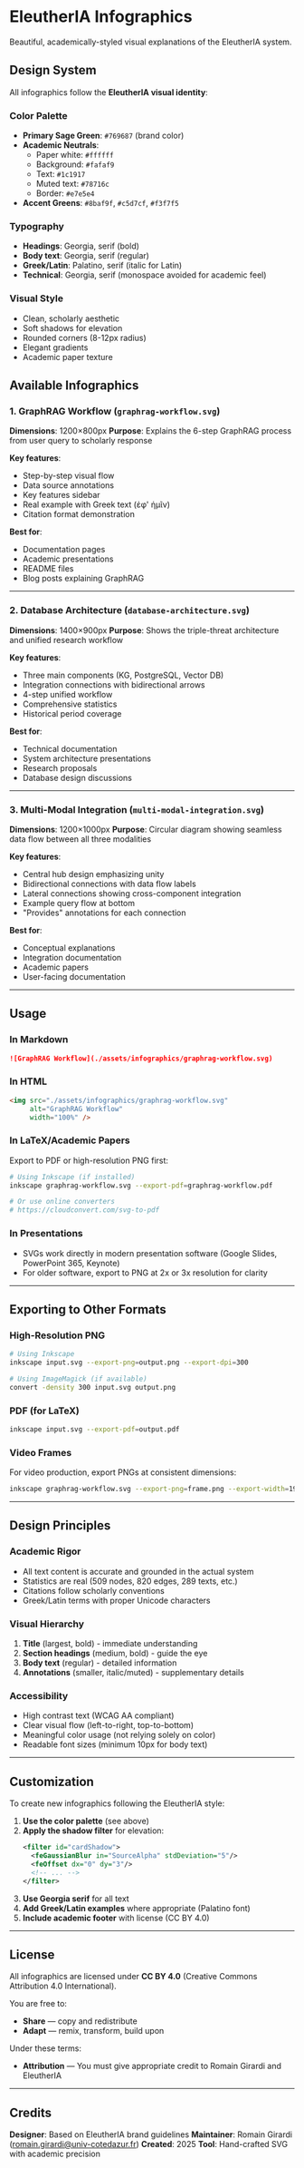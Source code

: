 # EleutherIA Infographics

Beautiful, academically-styled visual explanations of the EleutherIA system.

## Design System

All infographics follow the **EleutherIA visual identity**:

### Color Palette
- **Primary Sage Green**: `#769687` (brand color)
- **Academic Neutrals**:
  - Paper white: `#ffffff`
  - Background: `#fafaf9`
  - Text: `#1c1917`
  - Muted text: `#78716c`
  - Border: `#e7e5e4`
- **Accent Greens**: `#8baf9f`, `#c5d7cf`, `#f3f7f5`

### Typography
- **Headings**: Georgia, serif (bold)
- **Body text**: Georgia, serif (regular)
- **Greek/Latin**: Palatino, serif (italic for Latin)
- **Technical**: Georgia, serif (monospace avoided for academic feel)

### Visual Style
- Clean, scholarly aesthetic
- Soft shadows for elevation
- Rounded corners (8-12px radius)
- Elegant gradients
- Academic paper texture

## Available Infographics

### 1. GraphRAG Workflow (`graphrag-workflow.svg`)
**Dimensions**: 1200×800px
**Purpose**: Explains the 6-step GraphRAG process from user query to scholarly response

**Key features**:
- Step-by-step visual flow
- Data source annotations
- Key features sidebar
- Real example with Greek text (ἐφ' ἡμῖν)
- Citation format demonstration

**Best for**:
- Documentation pages
- Academic presentations
- README files
- Blog posts explaining GraphRAG

---

### 2. Database Architecture (`database-architecture.svg`)
**Dimensions**: 1400×900px
**Purpose**: Shows the triple-threat architecture and unified research workflow

**Key features**:
- Three main components (KG, PostgreSQL, Vector DB)
- Integration connections with bidirectional arrows
- 4-step unified workflow
- Comprehensive statistics
- Historical period coverage

**Best for**:
- Technical documentation
- System architecture presentations
- Research proposals
- Database design discussions

---

### 3. Multi-Modal Integration (`multi-modal-integration.svg`)
**Dimensions**: 1200×1000px
**Purpose**: Circular diagram showing seamless data flow between all three modalities

**Key features**:
- Central hub design emphasizing unity
- Bidirectional connections with data flow labels
- Lateral connections showing cross-component integration
- Example query flow at bottom
- "Provides" annotations for each connection

**Best for**:
- Conceptual explanations
- Integration documentation
- Academic papers
- User-facing documentation

---

## Usage

### In Markdown
```markdown
![GraphRAG Workflow](./assets/infographics/graphrag-workflow.svg)
```

### In HTML
```html
<img src="./assets/infographics/graphrag-workflow.svg"
     alt="GraphRAG Workflow"
     width="100%" />
```

### In LaTeX/Academic Papers
Export to PDF or high-resolution PNG first:
```bash
# Using Inkscape (if installed)
inkscape graphrag-workflow.svg --export-pdf=graphrag-workflow.pdf

# Or use online converters
# https://cloudconvert.com/svg-to-pdf
```

### In Presentations
- SVGs work directly in modern presentation software (Google Slides, PowerPoint 365, Keynote)
- For older software, export to PNG at 2x or 3x resolution for clarity

---

## Exporting to Other Formats

### High-Resolution PNG
```bash
# Using Inkscape
inkscape input.svg --export-png=output.png --export-dpi=300

# Using ImageMagick (if available)
convert -density 300 input.svg output.png
```

### PDF (for LaTeX)
```bash
inkscape input.svg --export-pdf=output.pdf
```

### Video Frames
For video production, export PNGs at consistent dimensions:
```bash
inkscape graphrag-workflow.svg --export-png=frame.png --export-width=1920 --export-height=1080
```

---

## Design Principles

### Academic Rigor
- All text content is accurate and grounded in the actual system
- Statistics are real (509 nodes, 820 edges, 289 texts, etc.)
- Citations follow scholarly conventions
- Greek/Latin terms with proper Unicode characters

### Visual Hierarchy
1. **Title** (largest, bold) - immediate understanding
2. **Section headings** (medium, bold) - guide the eye
3. **Body text** (regular) - detailed information
4. **Annotations** (smaller, italic/muted) - supplementary details

### Accessibility
- High contrast text (WCAG AA compliant)
- Clear visual flow (left-to-right, top-to-bottom)
- Meaningful color usage (not relying solely on color)
- Readable font sizes (minimum 10px for body text)

---

## Customization

To create new infographics following the EleutherIA style:

1. **Use the color palette** (see above)
2. **Apply the shadow filter** for elevation:
   ```xml
   <filter id="cardShadow">
     <feGaussianBlur in="SourceAlpha" stdDeviation="5"/>
     <feOffset dx="0" dy="3"/>
     <!-- ... -->
   </filter>
   ```
3. **Use Georgia serif** for all text
4. **Add Greek/Latin examples** where appropriate (Palatino font)
5. **Include academic footer** with license (CC BY 4.0)

---

## License

All infographics are licensed under **CC BY 4.0** (Creative Commons Attribution 4.0 International).

You are free to:
- **Share** — copy and redistribute
- **Adapt** — remix, transform, build upon

Under these terms:
- **Attribution** — You must give appropriate credit to Romain Girardi and EleutherIA

---

## Credits

**Designer**: Based on EleutherIA brand guidelines
**Maintainer**: Romain Girardi (romain.girardi@univ-cotedazur.fr)
**Created**: 2025
**Tool**: Hand-crafted SVG with academic precision
